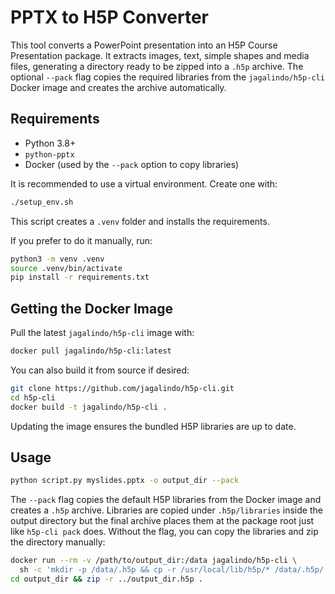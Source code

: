 # PPTX to H5P Converter

This tool converts a PowerPoint presentation into an H5P Course Presentation package. It extracts images, text, simple shapes and media files, generating a directory ready to be zipped into a `.h5p` archive. The optional `--pack` flag copies the required libraries from the `jagalindo/h5p-cli` Docker image and creates the archive automatically.

## Requirements
- Python 3.8+
- `python-pptx`
- Docker (used by the `--pack` option to copy libraries)

It is recommended to use a virtual environment. Create one with:
```bash
./setup_env.sh
```
This script creates a `.venv` folder and installs the requirements.

If you prefer to do it manually, run:
```bash
python3 -m venv .venv
source .venv/bin/activate
pip install -r requirements.txt
```

## Getting the Docker Image
Pull the latest `jagalindo/h5p-cli` image with:
```bash
docker pull jagalindo/h5p-cli:latest
```
You can also build it from source if desired:
```bash
git clone https://github.com/jagalindo/h5p-cli.git
cd h5p-cli
docker build -t jagalindo/h5p-cli .
```
Updating the image ensures the bundled H5P libraries are up to date.

## Usage
```bash
python script.py myslides.pptx -o output_dir --pack
```
The `--pack` flag copies the default H5P libraries from the Docker image and
creates a `.h5p` archive. Libraries are copied under `.h5p/libraries` inside the
output directory but the final archive places them at the package root just like
`h5p-cli pack` does. Without the flag, you can copy the libraries and zip the
directory manually:
```bash
docker run --rm -v /path/to/output_dir:/data jagalindo/h5p-cli \
  sh -c 'mkdir -p /data/.h5p && cp -r /usr/local/lib/h5p/* /data/.h5p/'
cd output_dir && zip -r ../output_dir.h5p .
```
